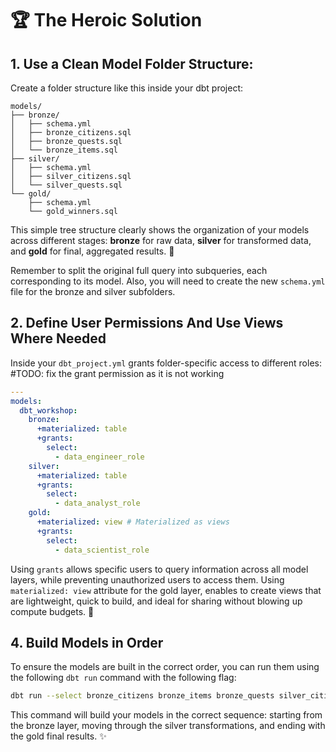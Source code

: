 # 🏆 **The Heroic Solution**

## 1. Use a Clean Model Folder Structure:

Create a folder structure like this inside your dbt project:

```
models/
├── bronze/
│   ├── schema.yml
│   ├── bronze_citizens.sql
│   ├── bronze_quests.sql
│   └── bronze_items.sql
├── silver/
│   ├── schema.yml
│   ├── silver_citizens.sql
│   └── silver_quests.sql
└── gold/
    ├── schema.yml
    └── gold_winners.sql
```

This simple tree structure clearly shows the organization of your models across different stages: **bronze** for raw data, **silver** for transformed data, and **gold** for final, aggregated results. 🌟

Remember to split the original full query into subqueries, each corresponding to its model. Also, you will need to create the new `schema.yml` file for the bronze and silver subfolders.

## 2. Define User Permissions And Use Views Where Needed

Inside your `dbt_project.yml` grants folder-specific access to different roles: #TODO: fix the grant permission as it is not working

```yaml
---
models:
  dbt_workshop:
    bronze:
      +materialized: table
      +grants:
        select:
          - data_engineer_role
    silver:
      +materialized: table
      +grants:
        select:
          - data_analyst_role
    gold:
      +materialized: view # Materialized as views
      +grants:
        select:
          - data_scientist_role
```

Using `grants` allows specific users to query information across all model layers, while preventing unauthorized users to access them. Using `materialized: view` attribute for the gold layer, enables to create views that are lightweight, quick to build, and ideal for sharing without blowing up compute budgets. 💨

## 4. Build Models in Order

To ensure the models are built in the correct order, you can run them using the following `dbt run` command with the following flag:

```bash
dbt run --select bronze_citizens bronze_items bronze_quests silver_citizens silver_items silver_quests gold_winners
```

This command will build your models in the correct sequence: starting from the bronze layer, moving through the silver transformations, and ending with the gold final results. ✨
